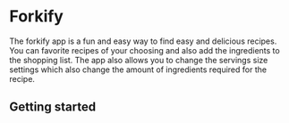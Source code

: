 # Forkify
The forkify app is a fun and easy way to find easy and delicious recipes. You can favorite recipes of your choosing and also add the ingredients to the shopping list. The app also allows you to change the servings size settings which also change the amount of ingredients required for the recipe.
## Getting started

